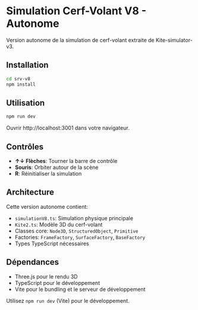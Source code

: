 # Simulation Cerf-Volant V8 - Autonome

Version autonome de la simulation de cerf-volant extraite de Kite-simulator-v3.

## Installation

```bash
cd srv-v8
npm install
```

## Utilisation

```bash
npm run dev
```

Ouvrir http://localhost:3001 dans votre navigateur.

## Contrôles

- **↑↓ Flèches**: Tourner la barre de contrôle
- **Souris**: Orbiter autour de la scène
- **R**: Réinitialiser la simulation

## Architecture

Cette version autonome contient:
- `simulationV8.ts`: Simulation physique principale
- `Kite2.ts`: Modèle 3D du cerf-volant
- Classes core: `Node3D`, `StructuredObject`, `Primitive`
- Factories: `FrameFactory`, `SurfaceFactory`, `BaseFactory`
- Types TypeScript nécessaires

## Dépendances

- Three.js pour le rendu 3D
- TypeScript pour le développement
- Vite pour le bundling et le serveur de développement

Utilisez `npm run dev` (Vite) pour le développement.
